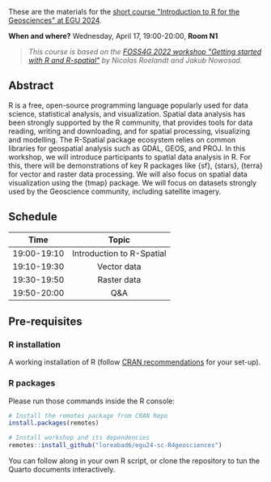 These are the materials for the [short course "Introduction to R for the Geosciences" at EGU 2024](https://meetingorganizer.copernicus.org/EGU24/session/49442).

**When and where?** Wednesday, April 17, 19:00-20:00, **Room N1**

> *This course is based on the [FOSS4G 2022 workshop "Getting started with R and R-spatial"](https://bakaniko.github.io/foss4g2022-getting-started-rspatial/) by Nicolas Roelandt and Jakub Nowosad.*

## Abstract

R is a free, open-source programming language popularly used for data science, statistical analysis, and visualization. Spatial data analysis has been strongly supported by the R community, that provides tools for data reading, writing and downloading, and for spatial processing, visualizing and modelling. The R-Spatial package ecosystem relies on common libraries for geospatial analysis such as GDAL, GEOS, and PROJ. In this workshop, we will introduce participants to spatial data analysis in R. For this, there will be demonstrations of key R packages like {sf}, {stars}, {terra} for vector and raster data processing. We will also focus on spatial data visualization using the {tmap} package. We will focus on datasets strongly used by the Geoscience community, including satellite imagery.

## Schedule

|   **Time**  |         **Topic**         |
|:-----------:|:-------------------------:|
| 19:00-19:10 | Introduction to R-Spatial |
| 19:10-19:30 |        Vector data        |
| 19:30-19:50 |        Raster data        |
| 19:50-20:00 |            Q&A            |

## Pre-requisites

### R installation

A working installation of R (follow [CRAN recommendations](https://cran.r-project.org/) for your set-up).

### R packages

Please run those commands inside the R console:

```r
# Install the remotes package from CRAN Repo
install.packages(remotes)

# Install workshop and its dependencies
remotes::install_github("loreabad6/egu24-sc-R4geosciences")
```

You can follow along in your own R script, or clone the repository to tun the Quarto documents interactively.